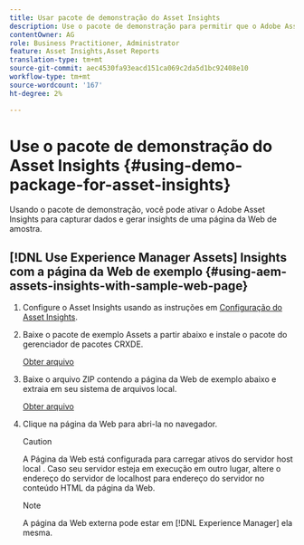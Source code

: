 ```yaml
---
title: Usar pacote de demonstração do Asset Insights
description: Use o pacote de demonstração para permitir que o Adobe Asset Insights capture dados de e gere insights para uma página da Web.
contentOwner: AG
role: Business Practitioner, Administrator
feature: Asset Insights,Asset Reports
translation-type: tm+mt
source-git-commit: aec4530fa93eacd151ca069c2da5d1bc92408e10
workflow-type: tm+mt
source-wordcount: '167'
ht-degree: 2%

---
```



# Use o pacote de demonstração do Asset Insights {#using-demo-package-for-asset-insights}

Usando o pacote de demonstração, você pode ativar o Adobe Asset Insights para capturar dados e gerar insights de uma página da Web de amostra.

## [!DNL Use Experience Manager Assets] Insights com a página da Web de exemplo   {#using-aem-assets-insights-with-sample-web-page}

1. Configure o Asset Insights usando as instruções em [Configuração do Asset Insights](configure-asset-insights.md).
1. Baixe o pacote de exemplo Assets a partir abaixo e instale o pacote do gerenciador de pacotes CRXDE.

   [Obter arquivo](assets/insightsdemo.zip)

1. Baixe o arquivo ZIP contendo a página da Web de exemplo abaixo e extraia em seu sistema de arquivos local.

   [Obter arquivo](assets/demosite.zip)

1. Clique na página da Web para abri-la no navegador.

   >[!CAUTION]
   >
   >A Página da Web está configurada para carregar ativos do servidor host local . Caso seu servidor esteja em execução em outro lugar, altere o endereço do servidor de localhost para endereço do servidor no conteúdo HTML da página da Web.

   >[!NOTE]
   >
   >A página da Web externa pode estar em [!DNL Experience Manager] ela mesma.
